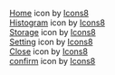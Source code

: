 <a target="_blank" href="https://icons8.com/icon/72/home">Home</a> icon by <a target="_blank" href="https://icons8.com">Icons8</a>  
<a target="_blank" href="https://icons8.com/icon/8302/bar-chart">Histogram</a> icon by <a target="_blank" href="https://icons8.com">Icons8</a>  
<a target="_blank" href="https://icons8.com/icon/8305/database">Storage</a> icon by <a target="_blank" href="https://icons8.com">Icons8</a>  
<a target="_blank" href="https://icons8.com/icon/53420/gear">Setting</a> icon by <a target="_blank" href="https://icons8.com">Icons8</a>  
<a target="_blank" href="https://icons8.com/icon/71200/close">Close</a> icon by <a target="_blank" href="https://icons8.com">Icons8</a>  
<a target="_blank" href="https://icons8.com/icon/6Dz9xBnxD2Il/done">confirm</a> icon by <a target="_blank" href="https://icons8.com">Icons8</a>  
